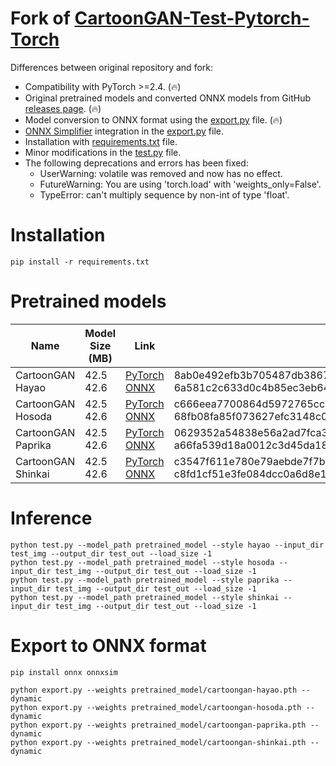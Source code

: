 # Fork of [CartoonGAN-Test-Pytorch-Torch](https://github.com/Yijunmaverick/CartoonGAN-Test-Pytorch-Torch)

Differences between original repository and fork:

* Compatibility with PyTorch >=2.4. (🔥)
* Original pretrained models and converted ONNX models from GitHub [releases page](https://github.com/clibdev/CartoonGAN-Test-Pytorch-Torch/releases). (🔥)
* Model conversion to ONNX format using the [export.py](export.py) file. (🔥)
* [ONNX Simplifier](https://github.com/daquexian/onnx-simplifier) integration in the [export.py](export.py) file.
* Installation with [requirements.txt](requirements.txt) file.
* Minor modifications in the [test.py](test.py) file.
* The following deprecations and errors has been fixed:
  * UserWarning: volatile was removed and now has no effect.
  * FutureWarning: You are using 'torch.load' with 'weights_only=False'.
  * TypeError: can't multiply sequence by non-int of type 'float'.

# Installation

```shell
pip install -r requirements.txt
```

# Pretrained models

| Name               | Model Size (MB) | Link                                                                                                                                                                                                                                     | SHA-256                                                                                                                              |
|--------------------|-----------------|------------------------------------------------------------------------------------------------------------------------------------------------------------------------------------------------------------------------------------------|--------------------------------------------------------------------------------------------------------------------------------------|
| CartoonGAN Hayao   | 42.5<br>42.6    | [PyTorch](https://github.com/clibdev/CartoonGAN-Test-Pytorch-Torch/releases/latest/download/cartoongan-hayao.pth)<br>[ONNX](https://github.com/clibdev/CartoonGAN-Test-Pytorch-Torch/releases/latest/download/cartoongan-hayao.onnx)     | 8ab0e492efb3b705487db38679e363dc8b1f016692913bbe100587d695a9e2b5<br>6a581c2c633d0c4b85ec3eb64dbf400220d3da62533532a4eaf5824eae4dfc1a |
| CartoonGAN Hosoda  | 42.5<br>42.6    | [PyTorch](https://github.com/clibdev/CartoonGAN-Test-Pytorch-Torch/releases/latest/download/cartoongan-hosoda.pth)<br>[ONNX](https://github.com/clibdev/CartoonGAN-Test-Pytorch-Torch/releases/latest/download/cartoongan-hosoda.onnx)   | c666eea7700864d5972765cc43e926d900174648297bfef494006dc230fd1bf0<br>68fb08fa85f073627efc3148c0653aaf60ca86ba172a7c5586bd271dad47f422 |
| CartoonGAN Paprika | 42.5<br>42.6    | [PyTorch](https://github.com/clibdev/CartoonGAN-Test-Pytorch-Torch/releases/latest/download/cartoongan-paprika.pth)<br>[ONNX](https://github.com/clibdev/CartoonGAN-Test-Pytorch-Torch/releases/latest/download/cartoongan-paprika.onnx) | 0629352a54838e56a2ad7fca3e6e51e6889d4338c37469f9ddb43e5929ef9475<br>a66fa539d18a0012c3d45da186e35d07ee9e6923b8519bc48877756b2a5c4ba6 |
| CartoonGAN Shinkai | 42.5<br>42.6    | [PyTorch](https://github.com/clibdev/CartoonGAN-Test-Pytorch-Torch/releases/latest/download/cartoongan-shinkai.pth)<br>[ONNX](https://github.com/clibdev/CartoonGAN-Test-Pytorch-Torch/releases/latest/download/cartoongan-shinkai.onnx) | c3547f611e780e79aebde7f7bc2b6c278555d701620f125583d666351044c486<br>c8fd1cf51e3fe084dcc0a6d8e14b25a9148a2b73f1428fd70b71ae76a64c00d2 |

# Inference

```shell
python test.py --model_path pretrained_model --style hayao --input_dir test_img --output_dir test_out --load_size -1
python test.py --model_path pretrained_model --style hosoda --input_dir test_img --output_dir test_out --load_size -1
python test.py --model_path pretrained_model --style paprika --input_dir test_img --output_dir test_out --load_size -1
python test.py --model_path pretrained_model --style shinkai --input_dir test_img --output_dir test_out --load_size -1
```

# Export to ONNX format

```shell
pip install onnx onnxsim
```
```shell
python export.py --weights pretrained_model/cartoongan-hayao.pth --dynamic
python export.py --weights pretrained_model/cartoongan-hosoda.pth --dynamic
python export.py --weights pretrained_model/cartoongan-paprika.pth --dynamic
python export.py --weights pretrained_model/cartoongan-shinkai.pth --dynamic
```
